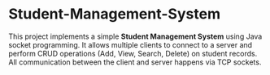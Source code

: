 # Student-Management-System
This project implements a simple **Student Management System** using Java socket programming. It allows multiple clients to connect to a server and perform CRUD operations (Add, View, Search, Delete) on student records. All communication between the client and server happens via TCP sockets.
